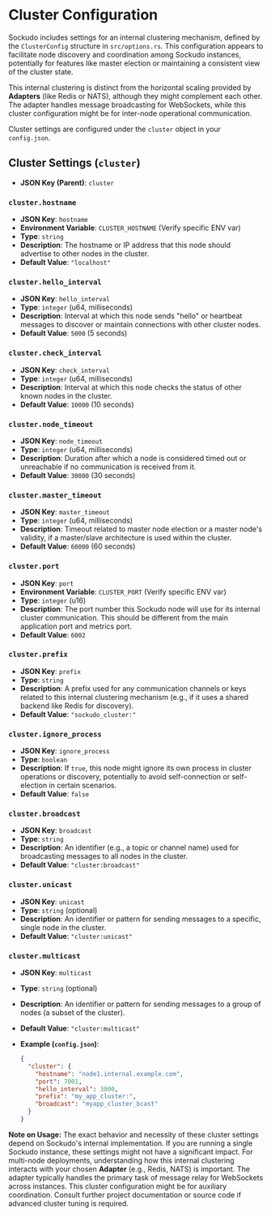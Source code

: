 # Cluster Configuration

Sockudo includes settings for an internal clustering mechanism, defined by the `ClusterConfig` structure in `src/options.rs`. This configuration appears to facilitate node discovery and coordination among Sockudo instances, potentially for features like master election or maintaining a consistent view of the cluster state.

This internal clustering is distinct from the horizontal scaling provided by **Adapters** (like Redis or NATS), although they might complement each other. The adapter handles message broadcasting for WebSockets, while this cluster configuration might be for inter-node operational communication.

Cluster settings are configured under the `cluster` object in your `config.json`.

## Cluster Settings (`cluster`)

* **JSON Key (Parent)**: `cluster`

### `cluster.hostname`
* **JSON Key**: `hostname`
* **Environment Variable**: `CLUSTER_HOSTNAME` (Verify specific ENV var)
* **Type**: `string`
* **Description**: The hostname or IP address that this node should advertise to other nodes in the cluster.
* **Default Value**: `"localhost"`

### `cluster.hello_interval`
* **JSON Key**: `hello_interval`
* **Type**: `integer` (u64, milliseconds)
* **Description**: Interval at which this node sends "hello" or heartbeat messages to discover or maintain connections with other cluster nodes.
* **Default Value**: `5000` (5 seconds)

### `cluster.check_interval`
* **JSON Key**: `check_interval`
* **Type**: `integer` (u64, milliseconds)
* **Description**: Interval at which this node checks the status of other known nodes in the cluster.
* **Default Value**: `10000` (10 seconds)

### `cluster.node_timeout`
* **JSON Key**: `node_timeout`
* **Type**: `integer` (u64, milliseconds)
* **Description**: Duration after which a node is considered timed out or unreachable if no communication is received from it.
* **Default Value**: `30000` (30 seconds)

### `cluster.master_timeout`
* **JSON Key**: `master_timeout`
* **Type**: `integer` (u64, milliseconds)
* **Description**: Timeout related to master node election or a master node's validity, if a master/slave architecture is used within the cluster.
* **Default Value**: `60000` (60 seconds)

### `cluster.port`
* **JSON Key**: `port`
* **Environment Variable**: `CLUSTER_PORT` (Verify specific ENV var)
* **Type**: `integer` (u16)
* **Description**: The port number this Sockudo node will use for its internal cluster communication. This should be different from the main application port and metrics port.
* **Default Value**: `6002`

### `cluster.prefix`
* **JSON Key**: `prefix`
* **Type**: `string`
* **Description**: A prefix used for any communication channels or keys related to this internal clustering mechanism (e.g., if it uses a shared backend like Redis for discovery).
* **Default Value**: `"sockudo_cluster:"`

### `cluster.ignore_process`
* **JSON Key**: `ignore_process`
* **Type**: `boolean`
* **Description**: If `true`, this node might ignore its own process in cluster operations or discovery, potentially to avoid self-connection or self-election in certain scenarios.
* **Default Value**: `false`

### `cluster.broadcast`
* **JSON Key**: `broadcast`
* **Type**: `string`
* **Description**: An identifier (e.g., a topic or channel name) used for broadcasting messages to all nodes in the cluster.
* **Default Value**: `"cluster:broadcast"`

### `cluster.unicast`
* **JSON Key**: `unicast`
* **Type**: `string` (optional)
* **Description**: An identifier or pattern for sending messages to a specific, single node in the cluster.
* **Default Value**: `"cluster:unicast"`

### `cluster.multicast`
* **JSON Key**: `multicast`
* **Type**: `string` (optional)
* **Description**: An identifier or pattern for sending messages to a group of nodes (a subset of the cluster).
* **Default Value**: `"cluster:multicast"`

* **Example (`config.json`)**:
    ```json
    {
      "cluster": {
        "hostname": "node1.internal.example.com",
        "port": 7001,
        "hello_interval": 3000,
        "prefix": "my_app_cluster:",
        "broadcast": "myapp_cluster_bcast"
      }
    }
    ```

**Note on Usage:**
The exact behavior and necessity of these cluster settings depend on Sockudo's internal implementation. If you are running a single Sockudo instance, these settings might not have a significant impact. For multi-node deployments, understanding how this internal clustering interacts with your chosen **Adapter** (e.g., Redis, NATS) is important. The adapter typically handles the primary task of message relay for WebSockets across instances. This cluster configuration might be for auxiliary coordination. Consult further project documentation or source code if advanced cluster tuning is required.
